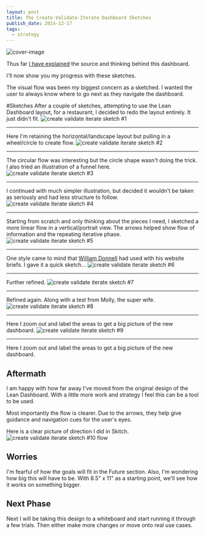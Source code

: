 ```yaml
---
layout: post
title: The Create-Validate-Iterate Dashboard Sketches
publish_date: 2014-12-17
tags:
  - strategy
---
```


![cover-image](/content/images/2014/12/9-create-validate-iterate-sketch.jpg)

Thus far [I have explained](https://blog.chancesmith.org/iterating-off-of-ash-mauryas-lean-dashboard/) the source and thinking behind this dashboard.

I'll now show you my progress with these sketches.

The visual flow was been my biggest concern as a sketched. I wanted the user to always know where to go next as they navigate the dashboard.

#Sketches
After a couple of sketches, attempting to use the Lean Dashboard layout, for a restaurant, I decided to redo the layout entirely. It just didn't fit.
![create validate iterate sketch #1](/content/images/2014/12/1-create-validate-iterate-sketch.jpg)

<hr/>

Here I'm retaining the horizontal/landscape layout but pulling in a wheel/circle to create flow.
![create validate iterate sketch #2](/content/images/2014/12/2-create-validate-iterate-sketch.jpg)

<hr/>

The circular flow was interesting but the circle shape wasn't doing the trick. I also tried an illustration of a funnel here.
![create validate iterate sketch #3](/content/images/2014/12/3-create-validate-iterate-sketch.jpg)

<hr/>

I continued with much simpler illustration, but decided it wouldn't be taken as seriously and had less structure to follow.
![create validate iterate sketch #4](/content/images/2014/12/4-create-validate-iterate-sketch.jpg)

<hr/>

Starting from scratch and only thinking about the pieces I need, I sketched a more linear flow in a vertical/portrait view. The arrows helped show flow of information and the repeating iterative phase.
![create validate iterate sketch #5](/content/images/2014/12/5-create-validate-iterate-sketch.jpg)

<hr/>

One style came to mind that [William Donnell](https://sodiumhalogen.com) had used with his website briefs. I gave it a quick sketch...
![create validate iterate sketch #6](/content/images/2014/12/6-create-validate-iterate-sketch.jpg)

<hr/>

Further refined.
![create validate iterate sketch #7](/content/images/2014/12/7-create-validate-iterate-sketch.jpg)

<hr/>

Refined again. Along with a test from Molly, the super wife.
![create validate iterate sketch #8](/content/images/2014/12/8-create-validate-iterate-sketch.jpg)

<hr/>

Here I zoom out and label the areas to get a big picture of the new dashboard.
![create validate iterate sketch #9](/content/images/2014/12/9-create-validate-iterate-sketch.jpg)

<hr/>

Here I zoom out and label the areas to get a big picture of the new dashboard.

## Aftermath

I am happy with how far away I've moved from the original design of the Lean Dashboard. With a little more work and strategy I feel this can be a tool to be used.

Most importantly the flow is clearer. Due to the arrows, they help give guidance and navigation cues for the user's eyes.

Here is a clear picture of direction I did in Skitch.
![create validate iterate sketch #10 flow](/content/images/2014/12/10-create-validate-iterate-sketch-flow.png)

## Worries

I'm fearful of how the goals will fit in the Future section. Also, I'm wondering how big this will have to be. With 8.5" x 11" as a starting point, we'll see how it works on something bigger.

## Next Phase

Next I will be taking this design to a whiteboard and start running it through a few trials. Then either make more changes or move onto real use cases.
